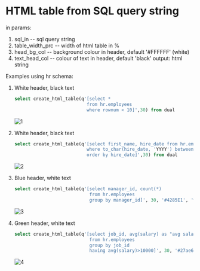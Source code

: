 # HTML table from SQL query string

in params:
1) sql_in -- sql query string
2) table_width_prc -- width of html table in %
3) head_bg_col -- background colour in header, default '#FFFFFF' (white)
4) text_head_col -- colour of text in header, default 'black'
output: html string 

Examples using hr schema: 



1)  White header, black text
    ```sql
    select create_html_table(q'[select * 
                               from hr.employees 
                               where rownum < 10]',30) from dual
    ```
    ![1](https://user-images.githubusercontent.com/46852371/53679355-d2494680-3cdc-11e9-9c62-9d1e5e7e6b0c.jpg)

2) White header, black text
    ```sql
   select create_html_table(q'[select first_name, hire_date from hr.employees 
                               where to_char(hire_date, 'YYYY') between 2002 and 2005 
                               order by hire_date]',30) from dual
    ```
    ![2](https://user-images.githubusercontent.com/46852371/53679400-50a5e880-3cdd-11e9-99bb-6831ee579eee.jpg)
    
3) Blue header, white text
   ```sql
   select create_html_table(q'[select manager_id, count(*) 
                               from hr.employees 
                               group by manager_id]', 30, '#4285E1', 'white') from dual
    ```
    ![3](https://user-images.githubusercontent.com/46852371/53679503-5bad4880-3cde-11e9-8d2b-c491c74b6ff4.jpg)
    
4) Green header, white text 
   ```sql
   select create_html_table(q'[select job_id, avg(salary) as "avg salary" 
                               from hr.employees 
                               group by job_id 
                               having avg(salary)>10000]', 30, '#27ae60', 'white') from dual
    ```
    ![4](https://user-images.githubusercontent.com/46852371/53679535-a3cc6b00-3cde-11e9-8283-92ab3bbd3cf0.jpg)

